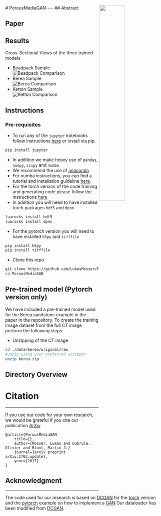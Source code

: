 <img align="right" width="40%" height="40%" src="https://github.com/LukasMosser/PorousMediaGan/blob/master/misc/render_transp.png">
# PorousMediaGAN 
---
## Abstract


## Paper

## Results
Cross-Sectional Views of the three trained models
- Beadpack Sample  
![Beadpack Comparison](https://github.com/LukasMosser/PorousMediaGan/blob/master/paper/figures/beadpack_comparison.png)
- Berea Sample  
![Berea Comparison](https://github.com/LukasMosser/PorousMediaGan/blob/master/paper/figures/berea_comparison.png)
- Ketton Sample  
![Ketton Comparison](https://github.com/LukasMosser/PorousMediaGan/blob/master/paper/figures/ketton_comparison.png)

## Instructions
### Pre-requisites
- To run any of the `jupyter` notebooks follow instructions [here](http://jupyter.org/install.html) or install via pip.
```bash
pip install jupyter
```
- In addition we make heavy use of `pandas`, `numpy`, `scipy` and `numba`
- We recommend the use of [anaconda](https://www.continuum.io/downloads)
- For numba instructions, you can find a tutorial and installation guideline [here](http://numba.pydata.org/numba-doc/dev/user/installing.html).
- For the torch version of the code training and generating code please follow the instructions [here](https://github.com/soumith/dcgan.torch)
- In addition you will need to have installed torch packages `hdf5` and `dpnn`
```bash
luarocks install hdf5
luarocks install dpnn
```
- For the pytorch version you will need to have installed `h5py` and `tifffile`
```bash
pip install h5py
pip install tifffile
```
- Clone this repo
```bash
git clone https://github.com/LukasMosser/PorousMediaGAN
cd PorousMediaGAN
```

## Pre-trained model (Pytorch version only)
We have included a pre-trained model used for the Berea sandstone example in the paper in the repository.
To create the training image dataset from the full CT image perform the following steps:
- Unzipping of the CT image
```bash
cd ./data/berea/original/raw
#unzip using your preferred unzipper
unzip berea.zip
```


## Directory Overview


# Citation
---
If you use our code for your own research, we would be grateful if you cite our publication
[ArXiv]()
```
@article{PorousMediaGAN
	title={},
	author={Mosser, Lukas and Dubrule, Olivier and Blunt, Martin J.}
	journal={arXiv preprint arXiv:1703.update},
	year={2017}
}
```


## Acknowledgment
---
The code used for our research is based on [DCGAN](https://github.com/soumith/dcgan.torch)
for the [torch](http://torch.ch/) version and the [pytorch](https://github.com/pytorch) example on how to implement a [GAN](https://github.com/pytorch/examples/tree/master/dcgan)
Our dataloader has been modified from [DCGAN](https://github.com/soumith/dcgan.torch).
